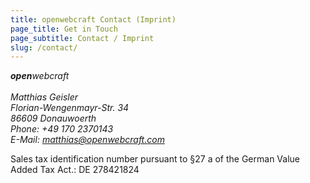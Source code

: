 ```yaml
---
title: openwebcraft Contact (Imprint)
page_title: Get in Touch
page_subtitle: Contact / Imprint
slug: /contact/
---
```


<p></p>

<address class="vcard">
  <div class="org"><strong>open</strong>webcraft</div>
  <br/><span class="fn">Matthias Geisler</span>
  <div class="adr">
    <div class="street-address">Florian-Wengenmayr-Str. 34</div>
    <span class="postal-code">86609</span> <span class="locality">Donauwoerth</span>
  </div>
  <div>Phone: <span class="tel">+49 170 2370143</span></div>
  E-Mail: <a class="email" href="mailto:matthias@openwebcraft.com">matthias@openwebcraft.com</a>
</address>

<p>Sales tax identification number pursuant to §27 a of the German Value Added Tax Act.: DE 278421824</p>
